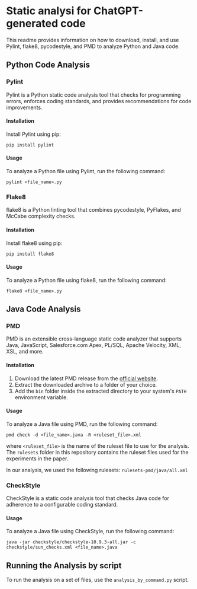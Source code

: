 # Static analysi for ChatGPT-generated code

This readme provides information on how to download, install, and use Pylint, flake8, pycodestyle, and PMD to analyze Python and Java code.

## Python Code Analysis
### Pylint
Pylint is a Python static code analysis tool that checks for programming errors, enforces coding standards, and provides recommendations for code improvements.

#### Installation
Install Pylint using pip:
```
pip install pylint
```

#### Usage
To analyze a Python file using Pylint, run the following command:
```
pylint <file_name>.py
```

### Flake8
flake8 is a Python linting tool that combines pycodestyle, PyFlakes, and McCabe complexity checks.

#### Installation
Install flake8 using pip:
```
pip install flake8
```
#### Usage
To analyze a Python file using flake8, run the following command:
```
flake8 <file_name>.py
```

## Java Code Analysis
### PMD
PMD is an extensible cross-language static code analyzer that supports Java, JavaScript, Salesforce.com Apex, PL/SQL, Apache Velocity, XML, XSL, and more.

#### Installation
1. Download the latest PMD release from the [official website](https://pmd.github.io/).
2. Extract the downloaded archive to a folder of your choice.
3. Add the `bin` folder inside the extracted directory to your system's `PATH` environment variable.

#### Usage
To analyze a Java file using PMD, run the following command:
```
pmd check -d <file_name>.java -R <ruleset_file>.xml
```
where `<ruleset_file>` is the name of the ruleset file to use for the analysis. The `rulesets` folder in this repository contains the ruleset files used for the experiments in the paper.

In our analysis, we used the following rulesets: `rulesets-pmd/java/all.xml`


### CheckStyle
CheckStyle is a static code analysis tool that checks Java code for adherence to a configurable coding standard.

#### Usage
To analyze a Java file using CheckStyle, run the following command:
```
java -jar checkstyle/checkstyle-10.9.3-all.jar -c checkstyle/sun_checks.xml <file_name>.java
```


## Running the Analysis by script
To run the analysis on a set of files, use the `analysis_by_command.py` script. 

